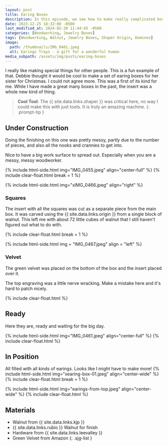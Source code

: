 ```yaml
---
layout: post
title: Earing Boxes
description: In this episode, we see how to make really complicated boxes.  In this case a Christmas gift for someone special.
date: 2023-12-25 18:32:00 -0500
last_modified_at: 2024-02-20 11:44:45 -0500
categories: [Woodworking, Jewelry Boxes]
tags: [Woodworking, Walnut, Jewelry Boxes, Shaper Origin, Dominos]
image:
  path: /thumbnails/IMG_0461.jpeg
  alt: Earings Trays - a gift for a wonderful human
media_subpath: /assets/img/posts/earing-boxes
---
```

I really like making special things for other people. This is a fun example of that. Debbie thought it would be cool to make a set of earing boxes for her sister for Christmas. I could not agree more. This was a first of its kind for me. While I have made a great many boxes in the past, the insert was a whole new kind of thing.

> **Cool Tool**: The {{ site.data.links.shaper }} was critical here, no way I could make this with just tools. It is truly an amazing machine.
{: .prompt-tip }

## Under Construction

Doing the finishing on this one was pretty messy, partly due to the number of pieces, and also all the nooks and crannies to get into.

Nice to have a big work surface to spread out. Especially when you are a messy, messy woodworker.

{% include html-side.html img="IMG_0455.jpeg" align="center-full" %}
{% include clear-float.html break = 1 %}

{% include html-side.html img="xIMG_0466.jpeg" align="right" %}

### Squares

The insert with all the squares was cut as a separate piece from the main box. It was carved using the {{ site.data.links.origin }} from a single block of walnut. This left me with about 72 little cubes of walnut that I still haven't figured out what to do with.

{% include clear-float.html break = 1 %}

{% include html-side.html img = "IMG_0467.jpeg" align = "left" %}

### Velvet

The green velvet was placed on the bottom of the box and the insert placed over it.

The top engraving was a little nerve wracking. Make a mistake here and it's hard to patch nicely.

{% include clear-float.html %}

## Ready

Here they are, ready and waiting for the big day.

{% include html-side.html img="IMG_0461.jpeg" align="center-full" %}
{% include clear-float.html %}

## In Position

All filled with all kinds of earings. Looks like I might have to make more!
{% include html-side.html img="xearing-box-01.jpeg" align="center-wide" %}
{% include clear-float.html break = 1 %}

{% include html-side.html img="earings-from-top.jpeg" align="center-wide" %}
{% include clear-float.html %}

## Materials

- Walnut from {{ site.data.links.kjp }}
- {{ site.data.links.rubio }} Walnut for finish
- Hardware from {{ site.data.links.leevalley }}
- Green Velvet from Amazon
{: .sjg-list }

